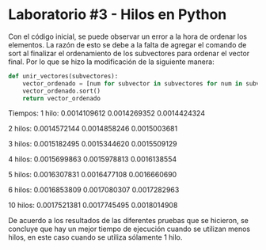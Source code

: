 # Laboratorio #3 - Hilos en Python

Con el código inicial, se puede observar un error a la hora de ordenar los elementos. La
razón de esto se debe a la falta de agregar el comando de sort al finalizar el ordenamiento de 
los subvectores para ordenar el vector final. Por lo que se hizo la modificación de la siguiente manera: 

```python
def unir_vectores(subvectores):
    vector_ordenado = [num for subvector in subvectores for num in subvector]
    vector_ordenado.sort()
    return vector_ordenado
```
Tiempos:
1 hilo:
0.0014109612
0.0014269352
0.0014424324

2 hilos:
0.0014572144
0.0014858246
0.0015003681

3 hilos:
0.0015182495
0.0015344620
0.0015509129

4 hilos:
0.0015699863
0.0015978813
0.0016138554

5 hilos:
0.0016307831
0.0016477108
0.0016660690

6 hilos:
0.0016853809
0.0017080307
0.0017282963

10 hilos: 
0.0017521381
0.0017745495
0.0018014908

De acuerdo a los resultados de las diferentes pruebas que se hicieron, 
se concluye que hay un mejor tiempo de ejecución cuando se utilizan menos hilos, en este caso 
cuando se utiliza sólamente 1 hilo.
